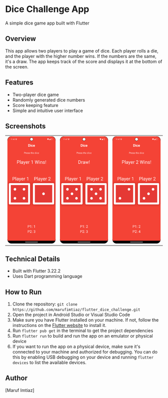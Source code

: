 
**Dice Challenge App**
================

A simple dice game app built with Flutter

**Overview**
-----------

This app allows two players to play a game of dice. Each player rolls a die, and the player with the higher number wins. If the numbers are the same, it's a draw. The app keeps track of the score and displays it at the bottom of the screen.

**Features**
------------

* Two-player dice game
* Randomly generated dice numbers
* Score keeping feature
* Simple and intuitive user interface


**Screenshots**
--------------

| | | |
| --- | --- | --- |
|![Screenshot 1](screenshots/1.png) |![Screenshot 2](screenshots/2.png) |![Screenshot 3](screenshots/3.png) |

**Technical Details**
--------------------

* Built with Flutter 3.22.2
* Uses Dart programming language

**How to Run**
--------------

1. Clone the repository: `git clone https://github.com/marufimtiaz/flutter_dice_challenge.git`
2. Open the project in Android Studio or Visual Studio Code
3. Make sure you have Flutter installed on your machine. If not, follow the instructions on the [Flutter website](https://flutter.dev/docs/get-started/install) to install it.
4. Run `flutter pub get` in the terminal to get the project dependencies
5. Run `flutter run` to build and run the app on an emulator or physical device
6. If you want to run the app on a physical device, make sure it's connected to your machine and authorized for debugging. You can do this by enabling USB debugging on your device and running `flutter devices` to list the available devices.


**Author**
-------

[Maruf Imtiaz]

